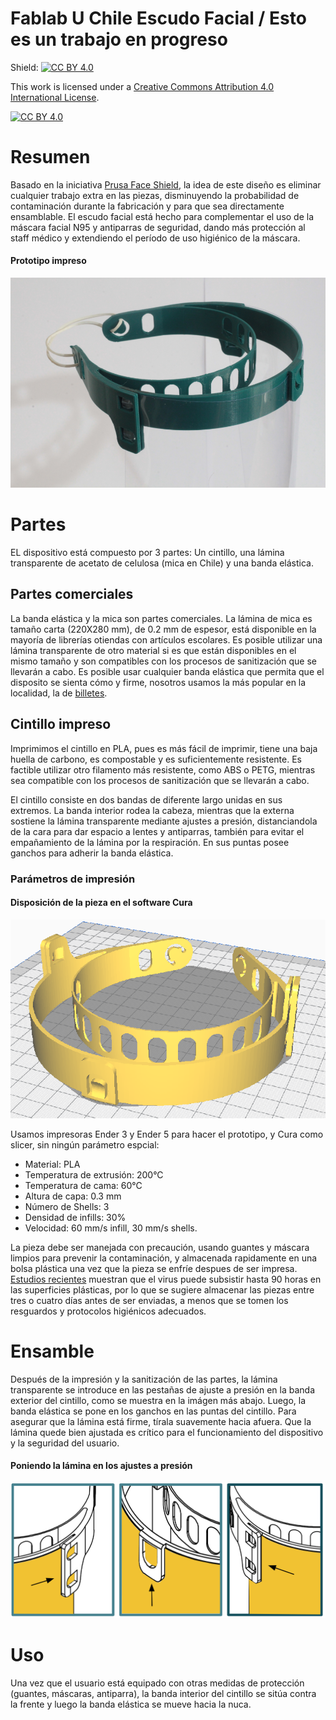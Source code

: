# Fablab U Chile Escudo Facial / Esto es un trabajo en progreso

Shield: [![CC BY 4.0][cc-by-shield]][cc-by]

This work is licensed under a [Creative Commons Attribution 4.0 International
License][cc-by].

[![CC BY 4.0][cc-by-image]][cc-by]

[cc-by]: http://creativecommons.org/licenses/by/4.0/
[cc-by-image]: https://i.creativecommons.org/l/by/4.0/88x31.png
[cc-by-shield]: https://img.shields.io/badge/License-CC%20BY%204.0-lightgrey.svg

# Resumen

Basado en la iniciativa [Prusa Face Shield](https://www.prusaprinters.org/prints/25857-protective-face-shield-rc3), la idea de este diseño es eliminar cualquier trabajo extra en las piezas, disminuyendo la probabilidad de contaminación durante la fabricación y para que sea directamente ensamblable. El escudo facial está hecho para complementar el uso de la máscara facial N95 y antiparras de seguridad, dando más protección al staff médico y extendiendo el período de uso higiénico de la máscara.

#### Prototipo impreso

![asd1](/images/image1596.png "Prototipo")

# Partes

EL dispositivo está compuesto por 3 partes: Un cintillo, una lámina transparente de acetato de celulosa (mica en Chile) y una banda elástica.

## Partes comerciales

La banda elástica y la mica son partes comerciales. La lámina de mica es tamaño carta (220X280 mm), de 0.2 mm de espesor, está disponible en la mayoría de librerías otiendas con artículos escolares. Es posible utilizar una lámina transparente de otro material si es que están disponibles en el mismo tamaño y son compatibles con los procesos de sanitización que se llevarán a cabo. Es posible usar cualquier banda elástica que permita que el disposito se sienta cómo y firme, nosotros usamos la más popular en la localidad, la de [billetes](https://envato-shoebox-0.imgix.net/6ef5/6284-fc6f-11e2-9f2a-842b2b692e1a/Dollar+bills+tied+with+a+rubber+band.jpg?auto=compress%2Cformat&fit=max&mark=https%3A%2F%2Felements-assets.envato.com%2Fstatic%2Fwatermark2.png&markalign=center%2Cmiddle&markalpha=18&w=700&s=1d7993257e4dcf2818c1a83303ead3cc).

## Cintillo impreso

Imprimimos el cintillo en PLA, pues es más fácil de imprimir, tiene una baja huella de carbono, es compostable y es suficientemente resistente. Es factible utilizar otro filamento más resistente, como ABS o PETG, mientras sea compatible con 
los procesos de sanitización que se llevarán a cabo.

El cintillo consiste en dos bandas de diferente largo unidas en sus extremos. La banda interior rodea la cabeza, mientras que la externa sostiene la lámina transparente mediante ajustes a presión, distanciandola de la cara para dar espacio a lentes y antiparras, también para evitar el empañamiento de la lámina por la respiración. En sus puntas posee ganchos para adherir la banda elástica.

### Parámetros de impresión

#### Disposición de la pieza en el software Cura

![asd2](/images/curaset.png "Disposición de la pieza en el software Cura")

Usamos impresoras Ender 3 y Ender 5 para hacer el prototipo, y Cura como slicer, sin ningún parámetro espcial:

- Material: PLA
- Temperatura de extrusión: 200°C
- Temperatura de cama: 60°C
- Altura de capa: 0.3 mm
- Número de Shells: 3
- Densidad de infills: 30%
- Velocidad: 60 mm/s infill, 30 mm/s shells.

La pieza debe ser manejada con precaución, usando guantes y máscara limpios para prevenir la contaminación, y almacenada rapidamente en una bolsa plástica una vez que la pieza se enfríe despues de ser impresa. [Estudios recientes](https://www.nejm.org/doi/full/10.1056/NEJMc2004973?query=featured_home) muestran que el virus puede subsistir hasta 90 horas en las superficies plásticas, por lo que se sugiere almacenar las piezas entre tres o cuatro días antes de ser enviadas, a menos que se tomen los resguardos y protocolos higiénicos adecuados.

# Ensamble

Después de la impresión y la sanitización de las partes, la lámina transparente se introduce en las pestañas de ajuste a presión en la banda exterior del cintillo, como se muestra en la imágen más abajo. Luego, la banda elástica se pone en los ganchos en las puntas del cintillo. Para asegurar que la lámina está firme, tírala suavemente hacia afuera. Que la lámina quede bien ajustada es crítico para el funcionamiento del dispositivo y la seguridad del usuario.

#### Poniendo la lámina en los ajustes a presión

![asd3](/images/slipfits.png "Ajustes a presión")


# Uso

Una vez que el usuario está equipado con otras medidas de protección (guantes, máscaras, antiparra), la banda interior del cintillo se sitúa contra la frente y luego la banda elástica se mueve hacia la nuca.



